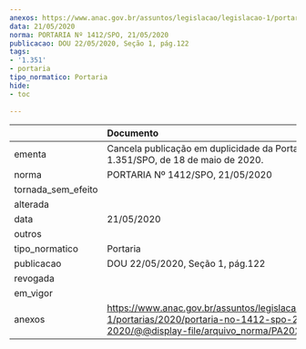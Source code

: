 ```yaml
---
anexos: https://www.anac.gov.br/assuntos/legislacao/legislacao-1/portarias/2020/portaria-no-1412-spo-21-05-2020/@@display-file/arquivo_norma/PA2020-1412.pdf
data: 21/05/2020
norma: PORTARIA Nº 1412/SPO, 21/05/2020
publicacao: DOU 22/05/2020, Seção 1, pág.122
tags:
- '1.351'
- portaria
tipo_normatico: Portaria
hide: 
- toc 
 
---
```


|                    | Documento                                                                                                                                            |
|:-------------------|:-----------------------------------------------------------------------------------------------------------------------------------------------------|
| ementa             | Cancela publicação em duplicidade da Portaria nº 1.351/SPO, de 18 de maio de 2020.                                                                   |
| norma              | PORTARIA Nº 1412/SPO, 21/05/2020                                                                                                                     |
| tornada_sem_efeito |                                                                                                                                                      |
| alterada           |                                                                                                                                                      |
| data               | 21/05/2020                                                                                                                                           |
| outros             |                                                                                                                                                      |
| tipo_normatico     | Portaria                                                                                                                                             |
| publicacao         | DOU 22/05/2020, Seção 1, pág.122                                                                                                                     |
| revogada           |                                                                                                                                                      |
| em_vigor           |                                                                                                                                                      |
| anexos             | https://www.anac.gov.br/assuntos/legislacao/legislacao-1/portarias/2020/portaria-no-1412-spo-21-05-2020/@@display-file/arquivo_norma/PA2020-1412.pdf |